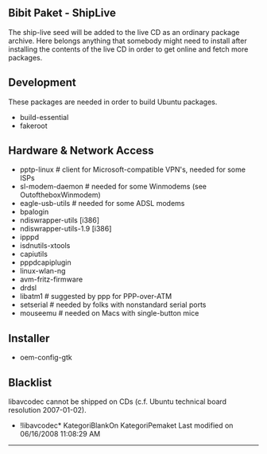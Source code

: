 ## Bibit Paket - ShipLive

The ship-live seed will be added to the live CD as an ordinary package
archive. Here belongs anything that somebody might need to install after
installing the contents of the live CD in order to get online and fetch more
packages.
## Development
These packages are needed in order to build Ubuntu packages.
 * build-essential
 * fakeroot
## Hardware & Network Access
 * pptp-linux             # client for Microsoft-compatible VPN's, needed for
some ISPs
 * sl-modem-daemon	# needed for some Winmodems (see OutoftheboxWinmodem)
 * eagle-usb-utils        # needed for some ADSL modems
 * bpalogin
 * ndiswrapper-utils [i386]
 * ndiswrapper-utils-1.9 [i386]
 * ipppd
 * isdnutils-xtools
 * capiutils
 * pppdcapiplugin
 * linux-wlan-ng
 * avm-fritz-firmware
 * drdsl
 * libatm1	# suggested by ppp for PPP-over-ATM
 * setserial	# needed by folks with nonstandard serial ports
 * mouseemu	# needed on Macs with single-button mice
## Installer
 * oem-config-gtk
## Blacklist
libavcodec cannot be shipped on CDs (c.f. Ubuntu technical board resolution
2007-01-02).
 * !libavcodec*
KategoriBlankOn KategoriPemaket
Last modified on 06/16/2008 11:08:29 AM

---
 
